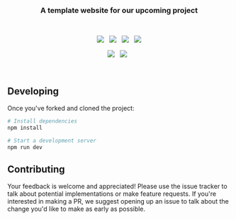 <br>

<h3 align="center">
    A template website for our upcoming project
</h3>

<br>

<p align="center">
    <a href="https://github.com/CodeCrowCorp/mvp-website"><img src="https://img.shields.io/github/v/release/CodeCrowCorp/mvp-website?color=%23ff00a0&include_prereleases&label=version&sort=semver&style=flat-square"></a>
    &nbsp;
    <a href="https://github.com/CodeCrowCorp/mvp-website"><img src="https://img.shields.io/badge/built_with-Svelte-FF3E00.svg?style=flat-square"></a>
    &nbsp;
	<a href="https://github.com/CodeCrowCorp/mvp-website/actions"><img src="https://img.shields.io/github/workflow/status/CodeCrowCorp/mvp-website/production.yml?style=flat-square"></a>
    &nbsp;
    <a href="https://github.com/CodeCrowCorp/mvp-website/license.md"><img src="https://img.shields.io/badge/license-MIT-00bfff.svg?style=flat-square"></a>
</p>

<p align="center">
	<a href="https://discord.gg/codecrow"><img src="https://img.shields.io/discord/766681806463303680?label=discord&style=flat-square&color=5a66f6"></a>
	&nbsp;
  <a href="https://twitter.com/CodeCrowCorp"><img src="https://img.shields.io/badge/twitter-follow_us-1d9bf0.svg?style=flat-square"></a>
  &nbsp;
</p>

<br>

## Developing

Once you've forked and cloned the project:

```bash
# Install dependencies 
npm install

# Start a development server
npm run dev
```

## Contributing

Your feedback is welcome and appreciated! Please use the issue tracker to talk about potential implementations or make feature requests. If you're interested in making a PR, we suggest opening up an issue to talk about the change you'd like to make as early as possible.
